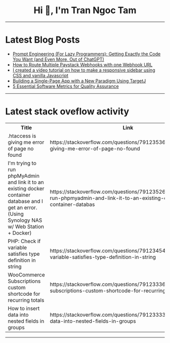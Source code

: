 <h1 align="center">Hi 👋, I'm Tran Ngoc Tam</h1>

---

# Latest Blog Posts 
<!-- BLOG-POST-LIST:START -->
- [Prompt Engineering &lpar;For Lazy Programmers&rpar;: Getting Exactly the Code You Want &lpar;and Even More, Out of ChatGPT&rpar;](https://dev.to/jamesbright/prompt-engineering-for-lazy-programmers-getting-exactly-the-code-you-want-and-even-more-out-of-chatgpt-3plf)
- [How to Route Multiple Paystack Webhooks with one Webhook URL](https://dev.to/devlawrence/how-to-route-multiple-paystack-webhooks-with-one-webhook-url-1d2m)
- [I created a video tutorial on how to make a responsive sidebar using CSS and vanilla Javascript](https://dev.to/laustke/i-created-a-video-tutorial-on-how-to-make-a-responsive-sidebar-using-css-and-vanilla-javascript-3ofi)
- [Building a Single-Page App with a New Paradigm Using TargetJ](https://dev.to/ahmad_wasfi_f88513699c56d/building-a-single-page-app-with-a-new-paradigm-using-targetj-5h80)
- [5 Essential Software Metrics for Quality Assurance](https://dev.to/geraldhamiltonwicks/5-essential-software-metrics-for-quality-assurance-73g)
<!-- BLOG-POST-LIST:END -->

---

# Latest stack oveflow activity
<table>
  <tr><th>Title</th><th>Link</th></tr>
  <!-- STACKOVERFLOW:START --><tr><td>.htaccess is giving me error of page no found</td><td>https://stackoverflow.com/questions/79123536/htaccess-is-giving-me-error-of-page-no-found</td></tr><tr><td>I&#39;m trying to run phpMyAdmin and link it to an existing docker container database and I get an error. &lpar;Using Synology NAS w/ Web Station + Docker&rpar;</td><td>https://stackoverflow.com/questions/79123526/im-trying-to-run-phpmyadmin-and-link-it-to-an-existing-docker-container-databas</td></tr><tr><td>PHP: Check if variable satisfies type definition in string</td><td>https://stackoverflow.com/questions/79123454/php-check-if-variable-satisfies-type-definition-in-string</td></tr><tr><td>WooCommerce Subscriptions custom shortcode for recurring totals</td><td>https://stackoverflow.com/questions/79123336/woocommerce-subscriptions-custom-shortcode-for-recurring-totals</td></tr><tr><td>How to insert data into nested fields in groups</td><td>https://stackoverflow.com/questions/79123333/how-to-insert-data-into-nested-fields-in-groups</td></tr><!-- STACKOVERFLOW:END -->
</table>

---


